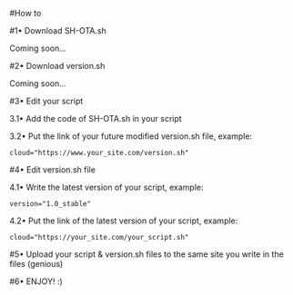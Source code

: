 #How to

#1• Download SH-OTA.sh

Coming soon...

#2• Download version.sh

Coming soon...

#3• Edit your script

3.1• Add the code of SH-OTA.sh in your script

3.2• Put the link of your future modified version.sh file, example:

	cloud="https://www.your_site.com/version.sh"

#4• Edit version.sh file

4.1• Write the latest version of your script, example:

	version="1.0_stable"

4.2• Put the link of the latest version of your script, example:

	cloud="https://your_site.com/your_script.sh"

#5• Upload your script & version.sh files to the same site you write in the files (genious)

#6• ENJOY! :)
